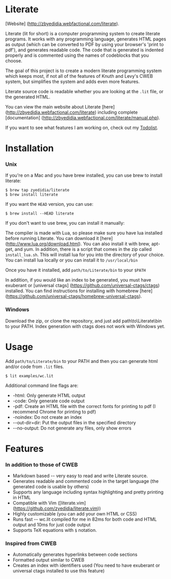 # Literate

[Website] (http://zbyedidia.webfactional.com/literate).

Literate (lit for short) is a computer programming system to create literate programs. It works with any programming language, generates HTML pages as output (which can be converted to PDF by using your browser's 'print to pdf'),
and generates readable code. The code that is generated is indented properly and is commented using the names of codeblocks that you choose.

The goal of this project is to create a modern literate programming system which keeps most, if not all of the features of Knuth and Levy's CWEB system, but simplifies the system and adds even more features.

Literate source code is readable whether you are looking at the `.lit` file, or the generated HTML.

You can view the main website about Literate [here] (http://zbyedidia.webfactional.com/literate) including complete [documentation] (http://zbyedidia.webfactional.com/literate/manual.php).

If you want to see what features I am working on, check out my [Todolist](src/TodoList.txt).

# Installation

### Unix
If you're on a Mac and you have brew installed, you can use brew to install literate:

```
$ brew tap zyedidia/literate
$ brew install literate
```

If you want the `HEAD` version, you can use:

```
$ brew install --HEAD literate
```

If you don't want to use brew, you can install it manually:

The compiler is made with Lua, so please make sure you have lua installed before running Literate. You can download it [here] (http://www.lua.org/download.html). You can also install it with brew, apt-get, and yum.
In addition, there is a script that comes in the zip called `install_lua.sh`. This will install lua for you into the directory of your choice. You can install lua locally
or you can install it to `/usr/local/bin`

Once you have it installed, add `path/to/Literate/bin` to your `$PATH`

In addition, if you would like an index to be generated, you must have exuberant or [universal ctags] (https://github.com/universal-ctags/ctags) installed. You can find instructions for installing with homebrew [here] (https://github.com/universal-ctags/homebrew-universal-ctags).

### Windows
Download the zip, or clone the repository, and just add path\to\Literate\bin to your
PATH. Index generation with ctags does not work with Windows yet.

# Usage

Add `path/to/Literate/bin` to your PATH and then you can generate html and/or code from `.lit` files.

```
$ lit examples/wc.lit
```

Additional command line flags are:

* -html: Only generate HTML output
* -code: Only generate code output
* -pdf: Create an HTML file with the correct fonts for printing to pdf (I recommend Chrome for printing to pdf)
* -noindex: Do not create an index
* --out-dir=dir: Put the output files in the specified directory
* --no-output: Do not generate any files, only show errors

# Features
### In addition to those of CWEB
* Markdown based -- very easy to read and write Literate source.
* Generates readable and commented code in the target language (the generated code is usable by others)
* Supports any language including syntax highlighting and pretty printing in HTML
* Compatible with Vim ([literate.vim] (https://github.com/zyedidia/literate.vim))
* Highly customizable (you can add your own HTML or CSS)
* Runs fast -- wc.lit compiled for me in 82ms for both code and HTML output and 10ms for just code output
* Supports TeX equations with `$` notation.

### Inspired from CWEB
* Automatically generates hyperlinks between code sections
* Formatted output similar to CWEB
* Creates an index with identifiers used (You need to have exuberant or universal ctags installed to use this feature)
